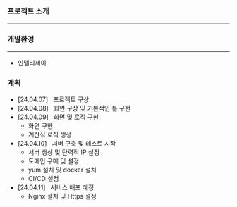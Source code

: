 ### 프로젝트 소개

-------------

### 개발환경

----------
- 인텔리제이


### 계획
- [24.04.07] &nbsp; 프로젝트 구상
- [24.04.08] &nbsp; 화면 구상 및 기본적인 틀 구현
- [24.04.09] &nbsp; 화면 및 로직 구현
  - 화면 구현
  - 계산식 로직 생성
- [24.04.10] &nbsp; 서버 구축 및 테스트 시작
  - 서버 생성 및 탄력적 IP 설정
  - 도메인 구매 및 설정
  - yum 설치 및 docker 설치
  - CI/CD 설정
- [24.04.11] &nbsp; 서비스 배포 예정
  - Nginx 설치 및 Https 설정
